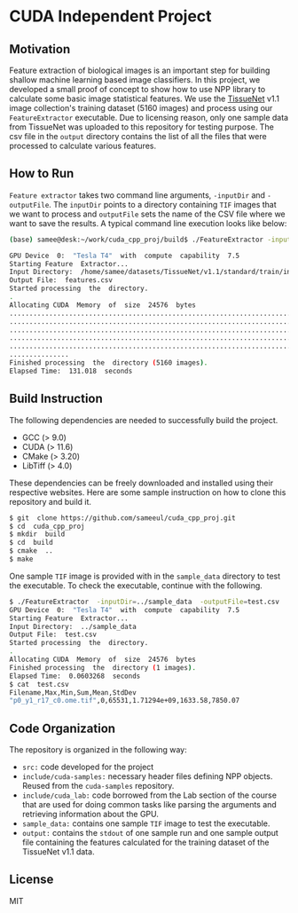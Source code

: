 # CUDA Independent Project

## Motivation
Feature extraction of biological images is an important step for building shallow machine learning based image classifiers. In this project, we developed a small proof of concept to show how to use NPP library to calculate some basic image statistical features. We use the [TissueNet](https://datasets.deepcell.org/data) v1.1 image collection's training dataset (5160 images) and process using our `FeatureExtractor` executable. Due to licensing reason, only one sample data from TissueNet was uploaded to this repository for testing purpose. The csv file in the `output` directory contains the list of all the files that were processed to calculate various features.

## How to Run
`Feature extractor` takes two command line arguments, `-inputDir` and `-outputFile`. The `inputDir` points to a directory containing `TIF` images that we want to process and `outputFile` sets the name of the CSV file where we want to save the results. A typical command line execution looks like below:

```sh
(base) samee@desk:~/work/cuda_cpp_proj/build$ ./FeatureExtractor -inputDir=/home/samee/datasets/TissueNet/v1.1/standard/train/intensity -outputFile=features.csv

GPU Device  0:  "Tesla T4"  with  compute  capability  7.5
Starting Feature  Extractor...
Input Directory:  /home/samee/datasets/TissueNet/v1.1/standard/train/intensity
Output File:  features.csv
Started processing  the  directory.
.
Allocating CUDA  Memory  of  size  24576  bytes
....................................................................................................
....................................................................................................
....................................................................................................
....................................................................................................
....................................................................................................
...............
Finished processing  the  directory (5160 images).
Elapsed Time:  131.018  seconds
```

## Build Instruction
The following dependencies are needed to successfully build the project.
* GCC (> 9.0)
* CUDA (> 11.6)
* CMake (> 3.20)
* LibTiff (> 4.0)
  
These dependencies can be freely downloaded and installed using their respective websites. Here are some sample instruction on how to clone this repository and build it.

```sh
$ git  clone https://github.com/sameeul/cuda_cpp_proj.git
$ cd  cuda_cpp_proj
$ mkdir  build
$ cd  build
$ cmake  ..
$ make
```
One sample `TIF` image is provided with in the `sample_data` directory to test the executable. To check the executable, continue with the following.
```sh
$ ./FeatureExtractor  -inputDir=../sample_data  -outputFile=test.csv
GPU Device  0:  "Tesla T4"  with  compute  capability  7.5
Starting Feature  Extractor...
Input Directory:  ../sample_data
Output File:  test.csv
Started processing  the  directory.
.
Allocating CUDA  Memory  of  size  24576  bytes
Finished processing  the  directory (1 images).
Elapsed Time:  0.0603268  seconds
$ cat  test.csv
Filename,Max,Min,Sum,Mean,StdDev
"p0_y1_r17_c0.ome.tif",0,65531,1.71294e+09,1633.58,7850.07

```
## Code Organization
The repository is organized in the following way:

* `src:` code developed for the project 
* `include/cuda-samples:` necessary header files defining NPP objects. Reused from the `cuda-samples` repository.
* `include/cuda_lab:` code borrowed from the Lab section of the course that are used for doing common tasks like parsing the arguments and retrieving information about the GPU. 
* `sample_data:` contains one sample `TIF` image to test the executable. 
* `output:` contains the `stdout` of one sample run and one sample output file containing the features calculated for the training dataset of the TissueNet v1.1 data.
 
## License
MIT
